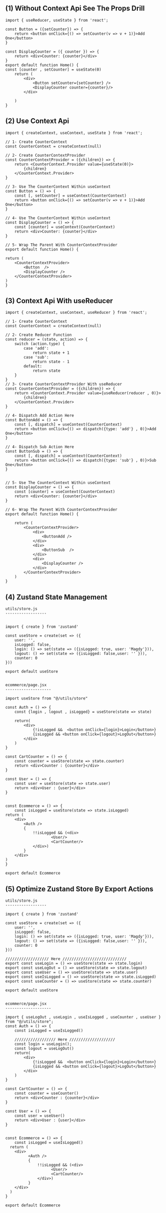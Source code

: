 (1) Without Context Api See The Props Drill
----------------------------------------------

    import { useReducer, useState } from 'react';

    const Button = ({setCounter}) => {
        return <button onClick={() => setCounter(v => v + 1)}>Add One</button>
    }

    const DisplayCounter = ({ counter }) => {
        return <div>Counter: {counter}</div>
    }
    export default function Home() {
    const [counter , setCounter] = useState(0)  
        return (
            <div>
                <Button setCounter={setCounter} />
                <DisplayCounter counter={counter}/>
            </div>

        )
    }


(2) Use Context Api
----------------------

    import { createContext, useContext, useState } from 'react';

    // 1- Create CounterContext
    const CounterContext = createContext(null)

    // 2- Create CounterContextProvider
    const CounterContextProvider = ({children}) => {
        return <CounterContext.Provider value={useState(0)}>
            {children}
        </CounterContext.Provider>
    }

    // 3- Use The CounterContext Within useContext
    const Button = () => {
        const [, setCounter] = useContext(CounterContext)
        return <button onClick={() => setCounter(v => v + 1)}>Add One</button>
    }

    // 4- Use The CounterContext Within useContext
    const DisplayCounter = () => {
        const [counter] = useContext(CounterContext)
        return <div>Counter: {counter}</div>
    }

    // 5- Wrap The Parent With CounterContextProvider
    export default function Home() {
    
    return (
        <CounterContextProvider>
            <Button  />
            <DisplayCounter />
        </CounterContextProvider>
    )
    }


(3) Context Api With useReducer
---------------------------------

    import { createContext, useContext, useReducer } from 'react';

    // 1- Create CounterContext
    const CounterContext = createContext(null)

    // 2- Create Reducer Function
    const reducer = (state, action) => {
        switch (action.type) {
            case 'add': 
                return state + 1
            case 'sub':
                return state - 1
            default:
                return state
        }
    }
    // 3- Create CounterContextProvider With useReducer
    const CounterContextProvider = ({children}) => {
        return <CounterContext.Provider value={useReducer(reducer , 0)}>
            {children}
        </CounterContext.Provider>
    }

    // 4- Dispatch Add Action Here 
    const ButtonAdd = () => {
        const [, dispatch] = useContext(CounterContext)
        return <button onClick={() => dispatch({type: 'add'} , 0)}>Add One</button>
    }

    // 4- Dispatch Sub Action Here 
    const ButtonSub = () => {
        const [, dispatch] = useContext(CounterContext)
        return <button onClick={() => dispatch({type: 'sub'} , 0)}>Sub One</button>
    }


    // 5- Use The CounterContext Within useContext
    const DisplayCounter = () => {
        const [counter] = useContext(CounterContext)
        return <div>Counter: {counter}</div>
    }

    // 6- Wrap The Parent With CounterContextProvider
    export default function Home() {
    
        return (
            <CounterContextProvider>
                <div>
                    <ButtonAdd />
                </div>
                <div>
                    <ButtonSub  />
                </div>
                <div>
                    <DisplayCounter />
                </div>
            </CounterContextProvider>
        )
    }


(4) Zustand State Management
---------------------------------

    utils/store.js
    ------------------
        

    import { create } from 'zustand'

    const useStore = create(set => ({
        user: '',
        isLogged: false,
        login: () => set(state => ({isLogged: true, user: 'Magdy'})),
        logout: () => set(state => ({isLogged: false,user: '' })),
        counter: 0
    }))

    export default useStore
    

    ecommerce/page.jsx
    --------------------
        
    import useStore from "@/utils/store"

    const Auth = () => {
        const {login , logout , isLogged} = useStore(state => state)
    
        return(
            <div>
                {!isLogged &&  <button onClick={login}>Login</button>}
                {isLogged && <button onClick={logout}>LogOut</button>}
            </div>
        )
    }

    const CartCounter = () => {
        const counter = useStore(state => state.counter)
        return <div>Counter : {counter}</div>
    }

    const User = () => {
        const user = useStore(state => state.user)
        return <div>User : {user}</div>
    }


    const Ecommerce = () => {
        const isLogged = useStore(state => state.isLogged)
    return (
        <div>
            <Auth />
            {
                !!isLogged && (<div>
                        <User/>
                        <CartCounter/>
                </div>)
            }
        </div>
    )
    }

    export default Ecommerce


(5) Optimize Zustand Store By Export Actions
------------------------------------------------

    utils/store.js
    ------------------
        
    import { create } from 'zustand'

    const useStore = create(set => ({
        user: '',
        isLogged: false,
        login: () => set(state => ({isLogged: true, user: 'Magdy'})),
        logout: () => set(state => ({isLogged: false,user: '' })),
        counter: 0
    }))
    
    /////////////////// Here ////////////////////////////
    export const useLogin = () => useStore(state => state.login)
    export const useLogOut = () => useStore(state => state.logout)
    export const useUser = () => useStore(state => state.user)
    export const useIsLogged = () => useStore(state => state.isLogged)
    export const useCounter = () => useStore(state => state.counter)
    
    export default useStore     
        
        
    ecommerce/page.jsx
    --------------------
        
    import { useLogOut , useLogin , useIsLogged , useCounter , useUser } from "@/utils/store";
    const Auth = () => {
        const isLogged = useIsLogged()
        
        ////////////////// Here ////////////////////
        const login = useLogin();
        const logout = useLogOut()
        return(
            <div>
                {!isLogged &&  <button onClick={login}>Login</button>}
                {isLogged && <button onClick={logout}>LogOut</button>}
            </div>
        )
    }
    
    const CartCounter = () => {
        const counter = useCounter()
        return <div>Counter : {counter}</div>
    }
    
    const User = () => {
        const user = useUser()
        return <div>User : {user}</div>
    }
    
    
    const Ecommerce = () => {
        const isLogged = useIsLogged()
      return (
        <div>
              <Auth />
              {
                  !!isLogged && (<div>
                        <User/>
                        <CartCounter/>
                  </div>)
              }
        </div>
      )
    }
    
    export default Ecommerce